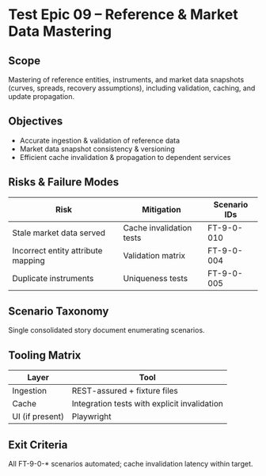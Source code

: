 # Test Epic 09 – Reference & Market Data Mastering

## Scope
Mastering of reference entities, instruments, and market data snapshots (curves, spreads, recovery assumptions), including validation, caching, and update propagation.

## Objectives
- Accurate ingestion & validation of reference data
- Market data snapshot consistency & versioning
- Efficient cache invalidation & propagation to dependent services

## Risks & Failure Modes
| Risk | Mitigation | Scenario IDs |
|------|-----------|--------------|
| Stale market data served | Cache invalidation tests | FT-9-0-010 |
| Incorrect entity attribute mapping | Validation matrix | FT-9-0-004 |
| Duplicate instruments | Uniqueness tests | FT-9-0-005 |

## Scenario Taxonomy
Single consolidated story document enumerating scenarios.

## Tooling Matrix
| Layer | Tool |
|-------|------|
| Ingestion | REST-assured + fixture files |
| Cache | Integration tests with explicit invalidation |
| UI (if present) | Playwright |

## Exit Criteria
All FT-9-0-* scenarios automated; cache invalidation latency within target.
